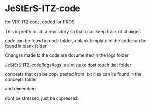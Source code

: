 # JeStErS-ITZ-code
for VRC ITZ code, coded for PROS

This is pretty much a repository so that i can keep track of changes

code can be found in code folder, a blank template of the code can be found in blank folder

Changes made to the code are documented in the logs folder

  JeStErS-ITZ-code/logs/logs is a mistake dont touch that folder

concepts that can be copy pasted from .txt files can be found in the concepts folder

and remember:

  dont be stressed, just be oppressed!
